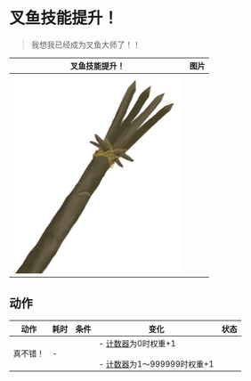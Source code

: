 # 叉鱼技能提升！  
> 我想我已经成为叉鱼大师了！！  
  
  叉鱼技能提升！  |   图片   
 ----  |  ----:   
   |  ![](Sprite/SpearFishing.png)   
  
## 动作  
动作  |  耗时  |  条件  |  变化  |  状态  
----  |  ----  |  ----  |  ----  |  ----  
真不错！<br>  |  -  |    |  - [计数器](TickCounter.md)为0时权重+1<br><br>- [计数器](TickCounter.md)为1～999999时权重+1<br>  |    
